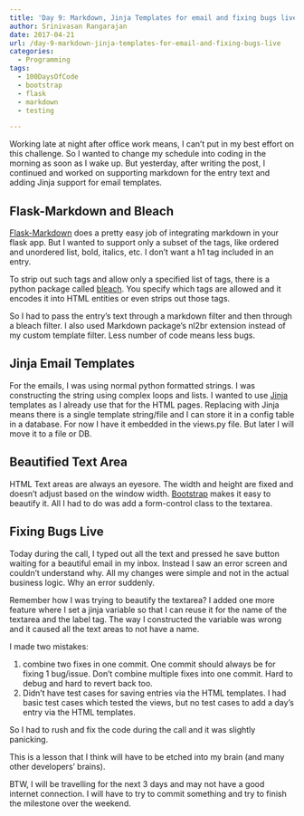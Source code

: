 ```yaml
---
title: 'Day 9: Markdown, Jinja Templates for email and fixing bugs live'
author: Srinivasan Rangarajan
date: 2017-04-21
url: /day-9-markdown-jinja-templates-for-email-and-fixing-bugs-live
categories:
  - Programming
tags:
  - 100DaysOfCode
  - bootstrap
  - flask
  - markdown
  - testing

---
```

Working late at night after office work means, I can&#8217;t put in my best effort on this challenge. So I wanted to change my schedule into coding in the morning as soon as I wake up. But yesterday, after writing the post, I continued and worked on supporting markdown for the entry text and adding Jinja support for email templates.

<!--more-->

## Flask-Markdown and Bleach

[Flask-Markdown][1] does a pretty easy job of integrating markdown in your flask app. But I wanted to support only a subset of the tags, like ordered and unordered list, bold, italics, etc. I don&#8217;t want a h1 tag included in an entry.

To strip out such tags and allow only a specified list of tags, there is a python package called [bleach][2]. You specify which tags are allowed and it encodes it into HTML entities or even strips out those tags.

So I had to pass the entry&#8217;s text through a markdown filter and then through a bleach filter. I also used Markdown package&#8217;s nl2br extension instead of my custom template filter. Less number of code means less bugs.

## Jinja Email Templates

For the emails, I was using normal python formatted strings. I was constructing the string using complex loops and lists. I wanted to use [Jinja][3] templates as I already use that for the HTML pages. Replacing with Jinja means there is a single template string/file and I can store it in a config table in a database. For now I have it embedded in the views.py file. But later I will move it to a file or DB.

## Beautified Text Area

HTML Text areas are always an eyesore. The width and height are fixed and doesn&#8217;t adjust based on the window width. [Bootstrap][4] makes it easy to beautify it. All I had to do was add a form-control class to the textarea.

## Fixing Bugs Live

Today during the call, I typed out all the text and pressed he save button waiting for a beautiful email in my inbox. Instead I saw an error screen and couldn&#8217;t understand why. All my changes were simple and not in the actual business logic. Why an error suddenly.

Remember how I was trying to beautify the textarea? I added one more feature where I set a jinja variable so that I can reuse it for the name of the textarea and the label tag. The way I constructed the variable was wrong and it caused all the text areas to not have a name.

I made two mistakes:

  1. combine two fixes in one commit. One commit should always be for fixing 1 bug/issue. Don&#8217;t combine multiple fixes into one commit. Hard to debug and hard to revert back too.
  2. Didn&#8217;t have test cases for saving entries via the HTML templates. I had basic test cases which tested the views, but no test cases to add a day&#8217;s entry via the HTML templates.

So I had to rush and fix the code during the call and it was slightly panicking.

This is a lesson that I think will have to be etched into my brain (and many other developers&#8217; brains).

BTW, I will be travelling for the next 3 days and may not have a good internet connection. I will have to try to commit something and try to finish the milestone over the weekend.

 [1]: https://pythonhosted.org/Flask-Markdown/
 [2]: https://bleach.readthedocs.io
 [3]: http://jinja.pocoo.org/
 [4]: http://getbootstrap.com/